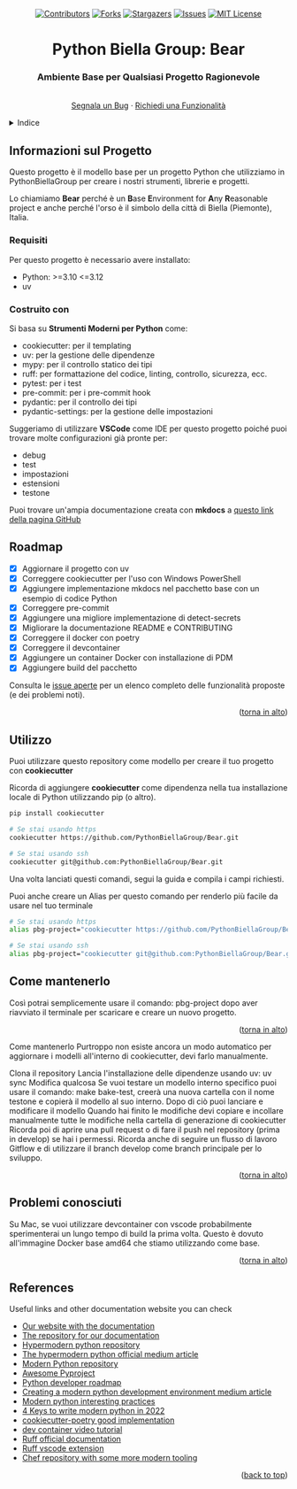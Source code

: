 <a name="readme-top"></a>
<div align="center">

[![Contributors][contributors-shield]][contributors-url] [![Forks][forks-shield]][forks-url] [![Stargazers][stars-shield]][stars-url] [![Issues][issues-shield]][issues-url] [![MIT License][license-shield]][license-url]
</div>
<div align="center">

  <h1 align="center">Python Biella Group: Bear</h1>
  <p align="center">
    <h3> Ambiente Base per Qualsiasi Progetto Ragionevole</h3>
    <br />
    <a href="https://github.com/PythonBiellaGroup/Bear/issues">Segnala un Bug</a>
    ·
    <a href="https://github.com/PythonBiellaGroup/Bear/pulls">Richiedi una Funzionalità</a>
  </p>
</div>

<details>
  <summary>Indice</summary>
  <ol>
    <li><a href="#about-the-project">Informazioni sul Progetto</a></li>
    <li><a href="#built-with">Costruito con</a></li>
    <li><a href="#roadmap">Roadmap</a></li>
    <li><a href="#usage">Utilizzo</a></li>
    <li><a href="#how-to-mantain-it">Come mantenerlo</a></li>
    <li><a href="#technical-documentation">Documentazione Tecnica</a></li>
    <li><a href="#contributing">Contributi</a></li>
    <li><a href="#license">Licenza</a></li>
    <li><a href="#known-issues">Problemi Conosciuti</a></li>
    <li><a href="#contacts">Contatti</a></li>
    <li><a href="#references">Riferimenti</a></li>
  </ol>
</details>

## Informazioni sul Progetto

Questo progetto è il modello base per un progetto Python che utilizziamo in PythonBiellaGroup per creare i nostri strumenti, librerie e progetti.

Lo chiamiamo **Bear** perché è un **B**ase **E**nvironment for **A**ny **R**easonable project e anche perché l'orso è il simbolo della città di Biella (Piemonte), Italia.

### Requisiti

Per questo progetto è necessario avere installato:

- Python: >=3.10 <=3.12
- uv

### Costruito con

Si basa su **Strumenti Moderni per Python** come:

- cookiecutter: per il templating
- uv: per la gestione delle dipendenze
- mypy: per il controllo statico dei tipi
- ruff: per formattazione del codice, linting, controllo, sicurezza, ecc.
- pytest: per i test
- pre-commit: per i pre-commit hook
- pydantic: per il controllo dei tipi
- pydantic-settings: per la gestione delle impostazioni

Suggeriamo di utilizzare **VSCode** come IDE per questo progetto poiché puoi trovare molte configurazioni già pronte per:

- debug
- test
- impostazioni
- estensioni
- testone

Puoi trovare un'ampia documentazione creata con **mkdocs** a [questo link della pagina GitHub](https://pythonbiellagroup.github.io/bear/)

## Roadmap

- [x] Aggiornare il progetto con uv
- [x] Correggere cookiecutter per l'uso con Windows PowerShell
- [x] Aggiungere implementazione mkdocs nel pacchetto base con un esempio di codice Python
- [x] Correggere pre-commit
- [x] Aggiungere una migliore implementazione di detect-secrets
- [x] Migliorare la documentazione README e CONTRIBUTING
- [x] Correggere il docker con poetry
- [x] Correggere il devcontainer
- [x] Aggiungere un container Docker con installazione di PDM
- [x] Aggiungere build del pacchetto

Consulta le [issue aperte](https://github.com/PythonBiellaGroup/Bear/issues) per un elenco completo delle funzionalità proposte (e dei problemi noti).

<p align="right">(<a href="#readme-top">torna in alto</a>)</p>

## Utilizzo

Puoi utilizzare questo repository come modello per creare il tuo progetto con **cookiecutter**

Ricorda di aggiungere **cookiecutter** come dipendenza nella tua installazione locale di Python utilizzando pip (o altro).

```bash
pip install cookiecutter

# Se stai usando https
cookiecutter https://github.com/PythonBiellaGroup/Bear.git

# Se stai usando ssh
cookiecutter git@github.com:PythonBiellaGroup/Bear.git
```

Una volta lanciati questi comandi, segui la guida e compila i campi richiesti.

Puoi anche creare un Alias per questo comando per renderlo più facile da usare nel tuo terminale

```bash
# Se stai usando https
alias pbg-project="cookiecutter https://github.com/PythonBiellaGroup/Bear.git --overwrite-if-exists"

# Se stai usando ssh
alias pbg-project="cookiecutter git@github.com:PythonBiellaGroup/Bear.git --overwrite-if-exists"
```

## Come mantenerlo

Così potrai semplicemente usare il comando: pbg-project dopo aver riavviato il terminale per scaricare e creare un nuovo progetto.

<p align="right">(<a href="#readme-top">torna in alto</a>)</p>

Come mantenerlo
Purtroppo non esiste ancora un modo automatico per aggiornare i modelli all'interno di cookiecutter, devi farlo manualmente.

Clona il repository
Lancia l'installazione delle dipendenze usando uv: uv sync
Modifica qualcosa
Se vuoi testare un modello interno specifico puoi usare il comando: make bake-test, creerà una nuova cartella con il nome testone e copierà il modello al suo interno.
Dopo di ciò puoi lanciare e modificare il modello
Quando hai finito le modifiche devi copiare e incollare manualmente tutte le modifiche nella cartella di generazione di cookiecutter
Ricorda poi di aprire una pull request o di fare il push nel repository (prima in develop) se hai i permessi.
Ricorda anche di seguire un flusso di lavoro Gitflow e di utilizzare il branch develop come branch principale per lo sviluppo.

<p align="right">(<a href="#readme-top">torna in alto</a>)</p>

## Problemi conosciuti

Su Mac, se vuoi utilizzare devcontainer con vscode probabilmente sperimenterai un lungo tempo di build la prima volta. Questo è dovuto all'immagine Docker base amd64 che stiamo utilizzando come base.

<p align="right">(<a href="#readme-top">torna in alto</a>)</p>

## References

Useful links and other documentation website you can check

- [Our website with the documentation](https://pythonbiellagroup.it)
- [The repository for our documentation](https://github.com/PythonBiellaGroup/doc-website)
- [Hypermodern python repository](https://github.com/cjolowicz/hypermodern-python)
- [The hypermodern python official medium article](https://medium.com/@cjolowicz/hypermodern-python-d44485d9d769)
- [Modern Python repository](https://github.com/rhettinger/modernpython)
- [Awesome Pyproject](https://github.com/carlosperate/awesome-pyproject/blob/master/README.md)
- [Python developer roadmap](https://roadmap.sh/python/)
- [Creating a modern python development environment medium article](https://itnext.io/creating-a-modern-python-development-environment-3d383c944877)
- [Modern python interesting practices](https://www.stuartellis.name/articles/python-modern-practices/)
- [4 Keys to write modern python in 2022](https://www.infoworld.com/article/3648061/4-keys-to-writing-modern-python-in-2022.html)
- [cookiecutter-poetry good implementation](https://github.com/fpgmaas/cookiecutter-poetry)
- [dev container video tutorial](https://www.youtube.com/watch?v=0H2miBK_gAk)
- [Ruff official documentation](https://github.com/charliermarsh/ruff/blob/main/README.md)
- [Ruff vscode extension](https://marketplace.visualstudio.com/items?itemName=charliermarsh.ruff)
- [Chef repository with some more modern tooling](https://github.com/baggiponte/chef)

<p align="right">(<a href="#readme-top">back to top</a>)</p>

[contributors-shield]: https://img.shields.io/github/contributors/PythonBiellaGroup/Bear.svg?style=for-the-badge
[contributors-url]: https://github.com/PythonBiellaGroup/Bear/graphs/contributors
[forks-shield]: https://img.shields.io/github/forks/PythonBiellaGroup/Bear.svg?style=for-the-badge
[forks-url]: https://github.com/PythonBiellaGroup/Bear/forks
[stars-shield]: https://img.shields.io/github/stars/PythonBiellaGroup/Bear.svg?style=for-the-badge
[stars-url]: https://github.com/PythonBiellaGroup/Bear/stargazers
[issues-shield]: https://img.shields.io/github/issues/PythonBiellaGroup/Bear.svg?style=for-the-badge
[issues-url]: https://github.com/PythonBiellaGroup/Bear/issues
[license-shield]: https://img.shields.io/github/license/PythonBiellaGroup/Bear.svg?style=for-the-badge
[license-url]: https://github.com/PythonBiellaGroup/Bear/blob/main/LICENSE
[contacts-shield]: https://img.shields.io/badge/linktree-39E09B?style=for-the-badge&logo=linktree&logoColor=white
[contacts-url]: https://linktr.ee/PythonBiellaGroup
